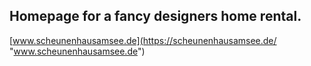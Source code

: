 ## Homepage for a fancy designers home rental.

[www.scheunenhausamsee.de](https://scheunenhausamsee.de/ "www.scheunenhausamsee.de")
